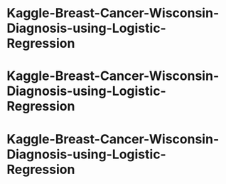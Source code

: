 # Kaggle-Breast-Cancer-Wisconsin-Diagnosis-using-Logistic-Regression
# Kaggle-Breast-Cancer-Wisconsin-Diagnosis-using-Logistic-Regression
# Kaggle-Breast-Cancer-Wisconsin-Diagnosis-using-Logistic-Regression
